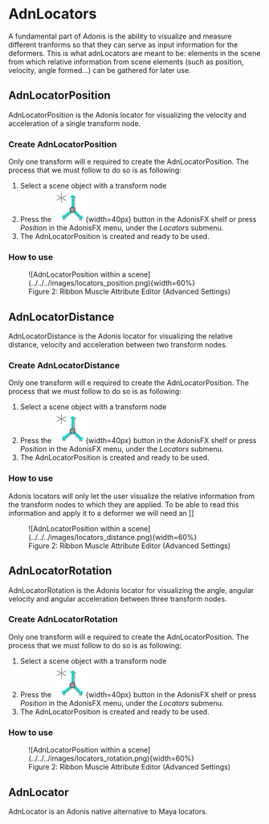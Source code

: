 # AdnLocators

A fundamental part of Adonis is the ability to visualize and measure different tranforms so that they can serve as input information for the deformers. This is what adnLocators are meant to be: elements in the scene from which relative information from scene elements (such as position, velocity, angle formed...) can be gathered for later use.

## AdnLocatorPosition

AdnLocatorPosition is the Adonis locator for visualizing the velocity and acceleration of a single transform node.

### Create AdnLocatorPosition

Only one transform will e required to create the AdnLocatorPosition. The process that we must follow to do so is as following:

 1. Select a scene object with a transform node
 2. Press the ![AdnLocatorPosition button](../../../images/adn_point_locator.png){width=40px} button in the AdonisFX shelf or press *Position* in the AdonisFX menu, under the *Locators* submenu.
 3. The AdnLocatorPosition is created and ready to be used.

### How to use

<figure markdown>
  ![AdnLocatorPosition within a scene](../../../images/locators_position.png){width=60%}
  <figcaption>Figure 2: Ribbon Muscle Attribute Editor (Advanced Settings)</figcaption>
</figure>

## AdnLocatorDistance

AdnLocatorDistance is the Adonis locator for visualizing the relative distance, velocity and acceleration between two transform nodes.

### Create AdnLocatorDistance

Only one transform will e required to create the AdnLocatorPosition. The process that we must follow to do so is as following:

 1. Select a scene object with a transform node
 2. Press the ![AdnLocatorPosition button](../../../images/adn_point_locator.png){width=40px} button in the AdonisFX shelf or press *Position* in the AdonisFX menu, under the *Locators* submenu.
 3. The AdnLocatorPosition is created and ready to be used.

### How to use

Adonis locators will only let the user visualize the relative information from the transform nodes to which they are applied. To be able to read this information and apply it to a deformer we will need an []

<figure markdown>
  ![AdnLocatorPosition within a scene](../../../images/locators_distance.png){width=60%}
  <figcaption>Figure 2: Ribbon Muscle Attribute Editor (Advanced Settings)</figcaption>
</figure>

## AdnLocatorRotation

AdnLocatorRotation is the Adonis locator for visualizing the angle, angular velocity and angular acceleration between three transform nodes.

### Create AdnLocatorRotation

Only one transform will e required to create the AdnLocatorPosition. The process that we must follow to do so is as following:

 1. Select a scene object with a transform node
 2. Press the ![AdnLocatorPosition button](../../../images/adn_point_locator.png){width=40px} button in the AdonisFX shelf or press *Position* in the AdonisFX menu, under the *Locators* submenu.
 3. The AdnLocatorPosition is created and ready to be used.

### How to use

<figure markdown>
  ![AdnLocatorPosition within a scene](../../../images/locators_rotation.png){width=60%}
  <figcaption>Figure 2: Ribbon Muscle Attribute Editor (Advanced Settings)</figcaption>
</figure>

## AdnLocator

AdnLocator is an Adonis native alternative to Maya locators. 